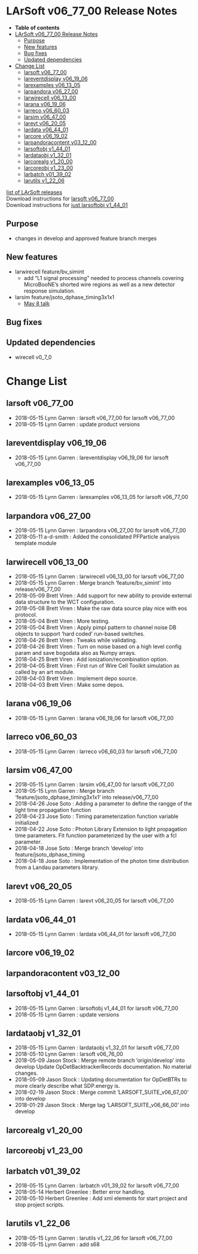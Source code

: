 LArSoft v06\_77\_00 Release Notes
======================================================================

-   **Table of contents**
-   [LArSoft v06\_77\_00 Release Notes](#LArSoft-v06_77_00-Release-Notes)
    -   [Purpose](#Purpose)
    -   [New features](#New-features)
    -   [Bug fixes](#Bug-fixes)
    -   [Updated dependencies](#Updated-dependencies)
-   [Change List](#Change-List)
    -   [larsoft v06\_77\_00](#larsoft-v06_77_00)
    -   [lareventdisplay v06\_19\_06](#lareventdisplay-v06_19_06)
    -   [larexamples v06\_13\_05](#larexamples-v06_13_05)
    -   [larpandora v06\_27\_00](#larpandora-v06_27_00)
    -   [larwirecell v06\_13\_00](#larwirecell-v06_13_00)
    -   [larana v06\_19\_06](#larana-v06_19_06)
    -   [larreco v06\_60\_03](#larreco-v06_60_03)
    -   [larsim v06\_47\_00](#larsim-v06_47_00)
    -   [larevt v06\_20\_05](#larevt-v06_20_05)
    -   [lardata v06\_44\_01](#lardata-v06_44_01)
    -   [larcore v06\_19\_02](#larcore-v06_19_02)
    -   [larpandoracontent v03\_12\_00](#larpandoracontent-v03_12_00)
    -   [larsoftobj v1\_44\_01](#larsoftobj-v1_44_01)
    -   [lardataobj v1\_32\_01](#lardataobj-v1_32_01)
    -   [larcorealg v1\_20\_00](#larcorealg-v1_20_00)
    -   [larcoreobj v1\_23\_00](#larcoreobj-v1_23_00)
    -   [larbatch v01\_39\_02](#larbatch-v01_39_02)
    -   [larutils v1\_22\_06](#larutils-v1_22_06)

[list of LArSoft releases](LArSoft_release_list)\
Download instructions for [larsoft v06\_77\_00](http://scisoft.fnal.gov/scisoft/bundles/larsoft/v06_77_00/larsoft-v06_77_00.html)\
Download instructions for [just larsoftobj v1\_44\_01](http://scisoft.fnal.gov/scisoft/bundles/larsoftobj/v1_44_01/larsoftobj-v1_44_01.html)

Purpose
--------------------

-   changes in develop and approved feature branch merges

New features
------------------------------

-   larwirecell feature/bv\_simint
    -   add “L1 signal processing” needed to process channels covering MicroBooNE’s shorted wire regions as well as a new detector response simulation.
-   larsim feature/jsoto\_dphase\_timing3x1x1
    -   [May 8 talk](https://indico.fnal.gov/event/17099/contribution/3/material/slides/0.pdf)

Bug fixes
------------------------

Updated dependencies
----------------------------------------------

-   wirecell v0\_7\_0

Change List
============================

larsoft v06\_77\_00
------------------------------------------

-   2018-05-15 Lynn Garren : larsoft v06\_77\_00 for larsoft v06\_77\_00
-   2018-05-15 Lynn Garren : update product versions

lareventdisplay v06\_19\_06
----------------------------------------------------------

-   2018-05-15 Lynn Garren : lareventdisplay v06\_19\_06 for larsoft v06\_77\_00

larexamples v06\_13\_05
--------------------------------------------------

-   2018-05-15 Lynn Garren : larexamples v06\_13\_05 for larsoft v06\_77\_00

larpandora v06\_27\_00
------------------------------------------------

-   2018-05-15 Lynn Garren : larpandora v06\_27\_00 for larsoft v06\_77\_00
-   2018-05-11 a-d-smith : Added the consolidated PFParticle analysis template module

larwirecell v06\_13\_00
--------------------------------------------------

-   2018-05-15 Lynn Garren : larwirecell v06\_13\_00 for larsoft v06\_77\_00
-   2018-05-15 Lynn Garren : Merge branch ‘feature/bv\_simint’ into release/v06\_77\_00
-   2018-05-09 Brett Viren : Add support for new ability to provide external data structure to the WCT configuration.
-   2018-05-08 Brett Viren : Make the raw data source play nice with eos protocol.
-   2018-05-04 Brett Viren : More testing.
-   2018-05-04 Brett Viren : Apply pimpl pattern to channel noise DB objects to support ‘hard coded’ run-based switches.
-   2018-04-26 Brett Viren : Tweaks while validating.
-   2018-04-26 Brett Viren : Turn on noise based on a high level config param and save bogodata also as Numpy arrays.
-   2018-04-25 Brett Viren : Add ionization/recombination option.
-   2018-04-05 Brett Viren : First run of Wire Cell Toolkit simulation as called by an art module.
-   2018-04-03 Brett Viren : Implement depo source.
-   2018-04-03 Brett Viren : Make some depos.

larana v06\_19\_06
----------------------------------------

-   2018-05-15 Lynn Garren : larana v06\_19\_06 for larsoft v06\_77\_00

larreco v06\_60\_03
------------------------------------------

-   2018-05-15 Lynn Garren : larreco v06\_60\_03 for larsoft v06\_77\_00

larsim v06\_47\_00
----------------------------------------

-   2018-05-15 Lynn Garren : larsim v06\_47\_00 for larsoft v06\_77\_00
-   2018-05-15 Lynn Garren : Merge branch ‘feature/jsoto\_dphase\_timing3x1x1’ into release/v06\_77\_00
-   2018-04-26 Jose Soto : Adding a parameter to define the rangge of the light time propagation function
-   2018-04-23 Jose Soto : Timing parameterization function variable initialized
-   2018-04-22 Jose Soto : Photon Library Extension to light propagation time parameters. Fit function parameterized by the user with a fcl parameter.
-   2018-04-18 Jose Soto : Merge branch ‘develop’ into feature/jsoto\_dphase\_timing
-   2018-04-18 Jose Soto : Implementation of the photon time distribution from a Landau parameters library.

larevt v06\_20\_05
----------------------------------------

-   2018-05-15 Lynn Garren : larevt v06\_20\_05 for larsoft v06\_77\_00

lardata v06\_44\_01
------------------------------------------

-   2018-05-15 Lynn Garren : lardata v06\_44\_01 for larsoft v06\_77\_00

larcore v06\_19\_02
------------------------------------------

larpandoracontent v03\_12\_00
--------------------------------------------------------------

larsoftobj v1\_44\_01
----------------------------------------------

-   2018-05-15 Lynn Garren : larsoftobj v1\_44\_01 for larsoft v06\_77\_00
-   2018-05-15 Lynn Garren : update versions

lardataobj v1\_32\_01
----------------------------------------------

-   2018-05-15 Lynn Garren : lardataobj v1\_32\_01 for larsoft v06\_77\_00
-   2018-05-10 Lynn Garren : larsoft v06\_76\_00
-   2018-05-09 Jason Stock : Merge remote branch ‘origin/develop’ into develop Update OpDetBacktrackerRecords documentation. No material changes.
-   2018-05-09 Jason Stock : Updating documentation for OpDetBTRs to more clearly describe what SDP.energy is.
-   2018-02-19 Jason Stock : Merge commit ‘LARSOFT\_SUITE\_v06\_67\_00’ into develop
-   2018-01-29 Jason Stock : Merge tag ‘LARSOFT\_SUITE\_v06\_66\_00’ into develop

larcorealg v1\_20\_00
----------------------------------------------

larcoreobj v1\_23\_00
----------------------------------------------

larbatch v01\_39\_02
--------------------------------------------

-   2018-05-15 Lynn Garren : larbatch v01\_39\_02 for larsoft v06\_77\_00
-   2018-05-14 Herbert Greenlee : Better error handling.
-   2018-05-10 Herbert Greenlee : Add xml elements for start project and stop project scripts.

larutils v1\_22\_06
------------------------------------------

-   2018-05-15 Lynn Garren : larutils v1\_22\_06 for larsoft v06\_77\_00
-   2018-05-15 Lynn Garren : add s68
